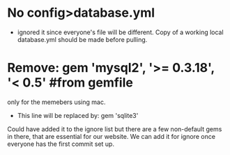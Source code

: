 # No config>database.yml 
* ignored it since everyone's file will be different. Copy of a working local database.yml should be made before pulling. 

# Remove: gem 'mysql2', '>= 0.3.18', '< 0.5' #from gemfile
only for the memebers using mac.
* This line will be replaced by: gem 'sqlite3'

Could have added it to the ignore list but there are a few non-default gems in there, that are essential for our website. 
We can add it for ignore once everyone has the first commit set up. 

